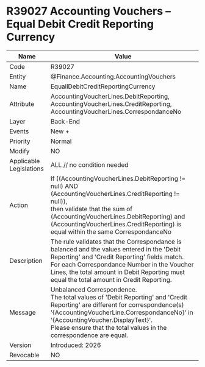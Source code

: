 ﻿---
erp.type: back-end-business-rule
erp.entity: Finance.Accounting.AccountingVouchers
---

# R39027 Accounting Vouchers – Equal Debit Credit Reporting Currency
| Name | Value |
| ---- | ----- |
| Code | R39027 |
| Entity | @Finance.Accounting.AccountingVouchers |
| Name | EquallDebitCreditReportingCurrency |
| Attribute | AccountingVoucherLines.DebitReporting, AccountingVoucherLines.CreditReporting, AccountingVoucherLines.CorrespondanceNo |
| Layer | Back-End |
| Events | New + |
| Priority | Normal |
| Modify | NO |
| Applicable Legislations | ALL // no condition needed |
| Action | If ((AccountingVoucherLines.DebitReporting != null) AND (AccountingVoucherLines.CreditReporting != null)), <br> then validate that the sum of  (AccountingVoucherLines.DebitReporting) and (AccountingVoucherLines.CreditReporting) is equal within the same  CorrespondanceNo  |
| Description| The rule validates that the Correspondance is balanced and the values entered in the 'Debit Reporting' and 'Credit Reporting' fields match. <br> For each Correspondance Number in the Voucher Lines, the total amount in Debit Reporting must equal the total amount in Credit Reporting. |
| Message |Unbalanced Correspondence. <br> The total values of 'Debit Reporting' and 'Credit Reporting' are different for correspondence(s) '{AccountingVoucherLine.CorrespondanceNo}' in '{AccountingVoucher.DisplayText}'. <br> Please ensure that the total values in the correspondence are equal. |
| Version | Introduced: 2026 |
| Revocable | NO |
